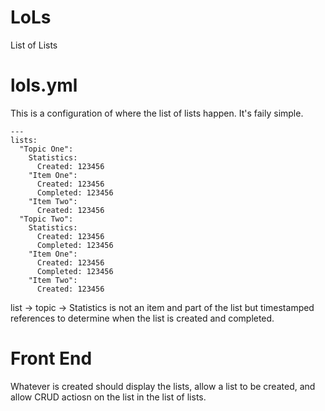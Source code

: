 # LoLs
List of Lists

# lols.yml
This is a configuration of where the list of lists happen. It's faily simple.

```
---
lists:
  "Topic One":
    Statistics:
      Created: 123456
    "Item One":
      Created: 123456
      Completed: 123456
    "Item Two":
      Created: 123456
  "Topic Two":
    Statistics:
      Created: 123456
      Completed: 123456
    "Item One":
      Created: 123456
      Completed: 123456
    "Item Two":
      Created: 123456
```

list -> topic -> Statistics is not an item and part of the list but timestamped references to determine when the list is created and completed.

# Front End
Whatever is created should display the lists, allow a list to be created, and allow CRUD actiosn on the list in the list of lists.
